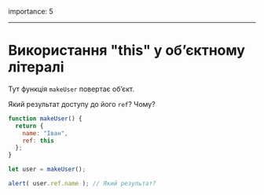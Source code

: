 importance: 5

---

# Використання "this" у об’єктному літералі

Тут функція `makeUser` повертає об’єкт.

Який результат доступу до його `ref`? Чому?

```js
function makeUser() {
  return {
    name: "Іван",
    ref: this
  };
}

let user = makeUser();

alert( user.ref.name ); // Який результат?
```

